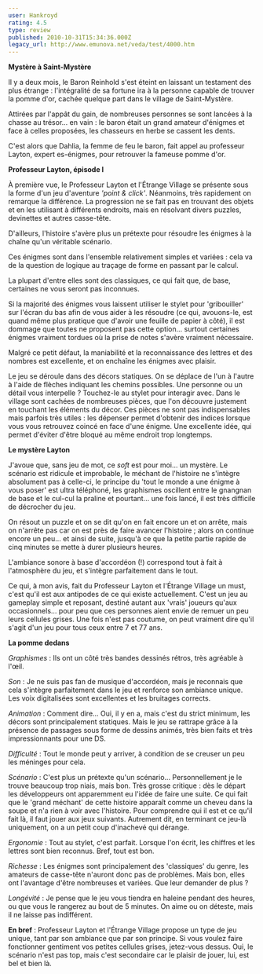 ```yaml
---
user: Hankroyd
rating: 4.5
type: review
published: 2010-10-31T15:34:36.000Z
legacy_url: http://www.emunova.net/veda/test/4000.htm
---
```

**Mystère à Saint-Mystère**  

  

Il y a deux mois, le Baron Reinhold s'est éteint en laissant un testament des plus étrange : l'intégralité de sa fortune ira à la personne capable de trouver la pomme d'or, cachée quelque part dans le village de Saint-Mystère.  

Attirées par l'appât du gain, de nombreuses personnes se sont lancées à la chasse au trésor... en vain : le baron était un grand amateur d'énigmes et face à celles proposées, les chasseurs en herbe se cassent les dents.  

C'est alors que Dahlia, la femme de feu le baron, fait appel au professeur Layton, expert es-énigmes, pour retrouver la fameuse pomme d'or.  

  

  

**Professeur Layton, épisode I**  

  

À première vue, le Professeur Layton et l'Étrange Village se présente sous la forme d'un jeu d'aventure _'point & click'_. Néanmoins, très rapidement on remarque la différence. La progression ne se fait pas en trouvant des objets et en les utilisant à différents endroits, mais en résolvant divers puzzles, devinettes et autres casse-tête.  

  

D'ailleurs, l'histoire s'avère plus un prétexte pour résoudre les énigmes à la chaîne qu'un véritable scénario.  

  

Ces énigmes sont dans l'ensemble relativement simples et variées : cela va de la question de logique au traçage de forme en passant par le calcul.  

La plupart d'entre elles sont des classiques, ce qui fait que, de base, certaines ne vous seront pas inconnues.  

Si la majorité des énigmes vous laissent utiliser le stylet pour 'gribouiller' sur l'écran du bas afin de vous aider à les résoudre (ce qui, avouons-le, est quand même plus pratique que d'avoir une feuille de papier à côté), il est dommage que toutes ne proposent pas cette option... surtout certaines énigmes vraiment tordues où la prise de notes s'avère vraiment nécessaire.  

  

Malgré ce petit défaut, la maniabilité et la reconnaissance des lettres et des nombres est excellente, et on enchaîne les énigmes avec plaisir.  

  

Le jeu se déroule dans des décors statiques. On se déplace de l'un à l'autre à l'aide de flèches indiquant les chemins possibles. Une personne ou un détail vous interpelle ? Touchez-le au stylet pour interagir avec. Dans le village sont cachées de nombreuses pièces, que l'on découvre justement en touchant les éléments du décor. Ces pièces ne sont pas indispensables mais parfois très utiles : les dépenser permet d'obtenir des indices lorsque vous vous retrouvez coincé en face d'une énigme. Une excellente idée, qui permet d'éviter d'être bloqué au même endroit trop longtemps.  

  

  

**Le mystère Layton**  

  

J'avoue que, sans jeu de mot, ce _soft_ est pour moi... un mystère. Le scénario est ridicule et improbable, le méchant de l'histoire ne s'intègre absolument pas à celle-ci, le principe du 'tout le monde a une énigme à vous poser' est ultra téléphoné, les graphismes oscillent entre le gnangnan de base et le cul-cul la praline et pourtant... une fois lancé, il est très difficile de décrocher du jeu.  

On résout un puzzle et on se dit qu'on en fait encore un et on arrête, mais on n'arrête pas car on est près de faire avancer l'histoire ; alors on continue encore un peu... et ainsi de suite, jusqu'à ce que la petite partie rapide de cinq minutes se mette à durer plusieurs heures.  

L'ambiance sonore à base d'accordéon (!) correspond tout à fait à l'atmosphère du jeu, et s'intègre parfaitement dans le tout.  

Ce qui, à mon avis, fait du Professeur Layton et l'Étrange Village un must, c'est qu'il est aux antipodes de ce qui existe actuellement. C'est un jeu au gameplay simple et reposant, destiné autant aux 'vrais' joueurs qu'aux occasionnels... pour peu que ces personnes aient envie de remuer un peu leurs cellules grises. Une fois n'est pas coutume, on peut vraiment dire qu'il s'agit d'un jeu pour tous ceux entre 7 et 77 ans.  

  

  

**La pomme dedans**  

  

_Graphismes_ : Ils ont un côté très bandes dessinés rétros, très agréable à l'œil.  

  

_Son_ : Je ne suis pas fan de musique d'accordéon, mais je reconnais que cela s'intègre parfaitement dans le jeu et renforce son ambiance unique. Les voix digitalisées sont excellentes et les bruitages corrects.  

  

_Animation_ : Comment dire... Oui, il y en a, mais c'est du strict minimum, les décors sont principalement statiques. Mais le jeu se rattrape grâce à la présence de passages sous forme de dessins animés, très bien faits et très impressionnants pour une DS.  

  

_Difficulté_ : Tout le monde peut y arriver, à condition de se creuser un peu les méninges pour cela.  

  

_Scénario_ : C'est plus un prétexte qu'un scénario... Personnellement je le trouve beaucoup trop niais, mais bon. Très grosse critique : dès le départ les développeurs ont apparemment eu l'idée de faire une suite. Ce qui fait que le 'grand méchant' de cette histoire apparaît comme un cheveu dans la soupe et n'a rien à voir avec l'histoire. Pour comprendre qui il est et ce qu'il fait là, il faut jouer aux jeux suivants. Autrement dit, en terminant ce jeu-là uniquement, on a un petit coup d'inachevé qui dérange.  

  

_Ergonomie_ : Tout au stylet, c'est parfait. Lorsque l'on écrit, les chiffres et les lettres sont bien reconnus. Bref, tout est bon.  

  

_Richesse_ : Les énigmes sont principalement des 'classiques' du genre, les amateurs de casse-tête n'auront donc pas de problèmes. Mais bon, elles ont l'avantage d'être nombreuses et variées. Que leur demander de plus ?  

  

_Longévité_ : Je pense que le jeu vous tiendra en haleine pendant des heures, ou que vous le rangerez au bout de 5 minutes. On aime ou on déteste, mais il ne laisse pas indifférent.  

  

  

**En bref** : Professeur Layton et l'Étrange Village propose un type de jeu unique, tant par son ambiance que par son principe. Si vous voulez faire fonctionner gentiment vos petites cellules grises, jetez-vous dessus. Oui, le scénario n'est pas top, mais c'est secondaire car le plaisir de jouer, lui, est bel et bien là.